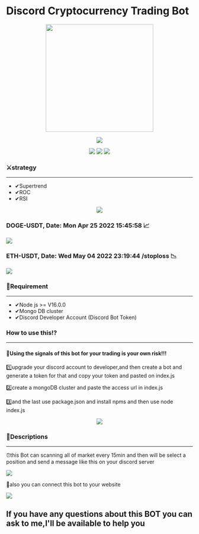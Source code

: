 # Discord Cryptocurrency Trading Bot 
<p align="center"> 
  <img src="https://iili.io/XSA0gt.md.png" width='290px'/>
</p>
<p align="center">
  <img src="https://dcbadge.vercel.app/api/shield/509271102653202433"/> 
</p>

<p align="center">
  <img src="https://img.shields.io/badge/Node.js-43853D?style=for-the-badge&logo=node.js&logoColor=white"/>
  <img src="https://img.shields.io/badge/Version-1.0.04-red"/>
  <img src='https://img.shields.io/badge/Discord-7289DA?style=for-the-badge&logo=discord&logoColor=white'/>
</p>
<h3>⚔strategy</h3><hr />
<ul>
  <li>✔Supertrend</li>
  <li>✔ROC</li>
  <li>✔RSI</li>
</ul>
<p align="center">
  <img src='https://iili.io/XCnBBR.png'/>
  <h3>DOGE-USDT, Date: Mon Apr 25 2022 15:45:58 📈</h3>
  <img src='https://iili.io/XColoJ.png'/>
  <h3>ETH-USDT, Date: Wed May 04 2022 23:19:44 /stoploss 📉</h3>
  <img src='https://i.postimg.cc/3x351d0N/Capturethe.png'/>
</p>
<h3>📓Requirement</h3><hr />
<ul>
  <li>✔Node js >= V16.0.0</li>
  <li>✔Mongo DB cluster</li>
  <li>✔Discord Developer Account (Discord Bot Token)</li>
</ul>
<h3>How to use this⁉</h3><hr />
<h4>🔴Using the signals of this bot for your trading is your own risk!!!</h4>
<p>1️⃣upgrade your discord account to developer,and then create a bot and generate a token for that and copy your token and pasted on index.js</p>
<p>2️⃣create a mongoDB cluster and paste the access url in index.js</p>
<p>3️⃣and the last use package.json and install npms and then use node index.js</p>
<p align="center">
  <img src="https://iili.io/hzn9xj.png"/>
</p>
<h3>📜Descriptions</h3><hr />
<p>⏰this Bot can scanning all of market every 15min and then will be select a position and send a message like this on your discord server</p>
<img src='https://iili.io/VPNDVR.png'/>
<p>📌also you can connect this bot to your website</p>
<img src='https://iili.io/WIeRJS.png' />
<h2>If you have any questions about this BOT you can ask to me,I'll be available to help you</h2>
